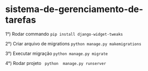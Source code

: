 # sistema-de-gerenciamento-de-tarefas

1°) Rodar commando
`pip install django-widget-tweaks`

2°) Criar arquivo de migrations
`python manage.py makemigrations` 

3°) Executar migração
`python manage.py migrate`

4°) Rodar projeto
 ` python  manage.py runserver`


